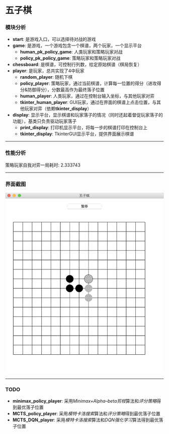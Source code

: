 # 五子棋

### 模块分析
- **start**: 是游戏入口，可以选择待对战的游戏
- **game**: 是游戏，一个游戏包含一个棋谱，两个玩家，一个显示平台
   - **human_pk_policy_game**: 人类玩家和策略玩家对战
   - **policy_pk_policy_game**: 策略玩家和策略玩家对战
- **chessboard**: 是棋谱，可控制行列数，给定原始棋谱（棋局恢复）
- **player**: 是玩家，总共实现了4中玩家
   - **random_player**: 随机下棋
   - **policy_player**: 策略玩家，通过当前棋谱，计算每一位置的得分（进攻得分&防御得分），分数最高作为最终落子位置
   - **human_player**: 人类玩家，通过在控制台输入坐标，与其他玩家对弈
   - **tkinter_human_player**: GUI玩家，通过在界面的棋谱上点击位置，与其他玩家对弈（依赖**tkinter_display**）
- **display**: 显示平台，显示棋谱和玩家落子的情况（同时还起着督促玩家落子的功能），基类只负责驱动玩家落子
   - **print_display**: 打印机显示平台，将每一步的棋谱打印在控制台上
   - **tkinter_display**: TkinterGUI显示平台，提供界面展示棋谱

---
### 性能分析
策略玩家自我对弈一局耗时:  2.333743

---
### 界面截图
![](./screenshots.jpg '界面截图')

---
### TODO
- **minimax_policy_player**: 采用*Minimax+Alpha–beta剪枝*算法和*评分策略*得到最优落子位置
- **MCTS_policy_player**: 采用*模特卡洛搜索*算法和*评分策略*得到最优落子位置
- **MCTS_DQN_player**: 采用*模特卡洛搜索*算法和*DQN强化学习*算法得到最优落子位置
